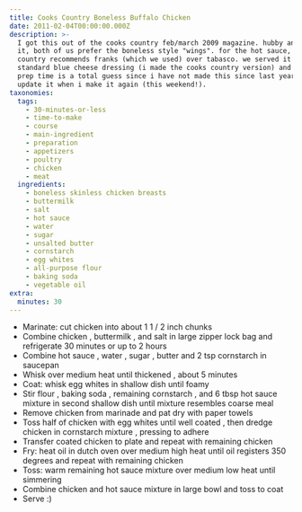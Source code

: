 ```yaml
---
title: Cooks Country Boneless Buffalo Chicken
date: 2011-02-04T00:00:00.000Z
description: >-
  I got this out of the cooks country feb/march 2009 magazine. hubby and i loved
  it, both of us prefer the boneless style "wings". for the hot sauce, cooks
  country recommends franks (which we used) over tabasco. we served it with the
  standard blue cheese dressing (i made the cooks country version) and celery.
  prep time is a total guess since i have not made this since last year. i can
  update it when i make it again (this weekend!).
taxonomies:
  tags:
    - 30-minutes-or-less
    - time-to-make
    - course
    - main-ingredient
    - preparation
    - appetizers
    - poultry
    - chicken
    - meat
  ingredients:
    - boneless skinless chicken breasts
    - buttermilk
    - salt
    - hot sauce
    - water
    - sugar
    - unsalted butter
    - cornstarch
    - egg whites
    - all-purpose flour
    - baking soda
    - vegetable oil
extra:
  minutes: 30
---
```

 - Marinate: cut chicken into about 1 1 / 2 inch chunks
 - Combine chicken , buttermilk , and salt in large zipper lock bag and refrigerate 30 minutes or up to 2 hours
 - Combine hot sauce , water , sugar , butter and 2 tsp cornstarch in saucepan
 - Whisk over medium heat until thickened , about 5 minutes
 - Coat: whisk egg whites in shallow dish until foamy
 - Stir flour , baking soda , remaining cornstarch , and 6 tbsp hot sauce mixture in second shallow dish until mixture resembles coarse meal
 - Remove chicken from marinade and pat dry with paper towels
 - Toss half of chicken with egg whites until well coated , then dredge chicken in cornstarch mixture , pressing to adhere
 - Transfer coated chicken to plate and repeat with remaining chicken
 - Fry: heat oil in dutch oven over medium high heat until oil registers 350 degrees and repeat with remaining chicken
 - Toss: warm remaining hot sauce mixture over medium low heat until simmering
 - Combine chicken and hot sauce mixture in large bowl and toss to coat
 - Serve :)
